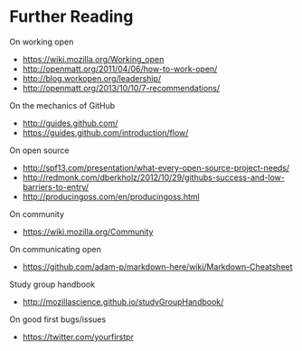 # Further Reading

On working open
* https://wiki.mozilla.org/Working_open
* http://openmatt.org/2011/04/06/how-to-work-open/
* http://blog.workopen.org/leadership/
* http://openmatt.org/2013/10/10/7-recommendations/

On the mechanics of GitHub
* http://guides.github.com/
* https://guides.github.com/introduction/flow/

On open source
* http://spf13.com/presentation/what-every-open-source-project-needs/
* http://redmonk.com/dberkholz/2012/10/29/githubs-success-and-low-barriers-to-entry/
* http://producingoss.com/en/producingoss.html

On community
* https://wiki.mozilla.org/Community

On communicating open
* https://github.com/adam-p/markdown-here/wiki/Markdown-Cheatsheet

Study group handbook
* http://mozillascience.github.io/studyGroupHandbook/

On good first bugs/issues
* https://twitter.com/yourfirstpr
